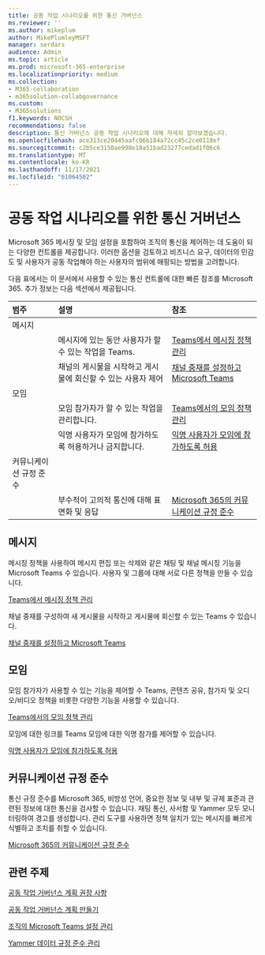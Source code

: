 ```yaml
---
title: 공동 작업 시나리오를 위한 통신 거버넌스
ms.reviewer: ''
ms.author: mikeplum
author: MikePlumleyMSFT
manager: serdars
audience: Admin
ms.topic: article
ms.prod: microsoft-365-enterprise
ms.localizationpriority: medium
ms.collection:
- M365-collaboration
- m365solution-collabgovernance
ms.custom:
- M365solutions
f1.keywords: NOCSH
recommendations: false
description: 통신 거버넌스 공동 작업 시나리오에 대해 자세히 알아보겠습니다.
ms.openlocfilehash: ace313ce20445aafc06b184a72cc45c2ce0118ef
ms.sourcegitcommit: c2b5ce3150ae998e18a51bad23277cedad1f06c6
ms.translationtype: MT
ms.contentlocale: ko-KR
ms.lasthandoff: 11/17/2021
ms.locfileid: "61064502"
---
```

# <a name="communications-governance-for-collaboration-scenarios"></a>공동 작업 시나리오를 위한 통신 거버넌스

Microsoft 365 메시징 및 모임 설정을 포함하여 조직의 통신을 제어하는 데 도움이 되는 다양한 컨트롤을 제공합니다. 이러한 옵션을 검토하고 비즈니스 요구, 데이터의 민감도 및 사용자가 공동 작업해야 하는 사용자의 범위에 매핑되는 방법을 고려합니다.

다음 표에서는 이 문서에서 사용할 수 있는 통신 컨트롤에 대한 빠른 참조를 Microsoft 365. 추가 정보는 다음 섹션에서 제공됩니다.

|범주|설명|참조|
|:-------|:----------|:--------|
|메시지|||
||메시지에 있는 동안 사용자가 할 수 있는 작업을 Teams.|[Teams에서 메시징 정책 관리](/microsoftteams/messaging-policies-in-teams)|
||채널의 게시물을 시작하고 게시물에 회신할 수 있는 사용자 제어|[채널 중재를 설정하고 Microsoft Teams](/microsoftteams/manage-channel-moderation-in-teams)|
|모임|||
||모임 참가자가 할 수 있는 작업을 관리합니다.|[Teams에서의 모임 정책 관리](/microsoftteams/meeting-policies-in-teams)|
||익명 사용자가 모임에 참가하도록 허용하거나 금지합니다.|[익명 사용자가 모임에 참가하도록 허용](/microsoftteams/meeting-settings-in-teams#allow-anonymous-users-to-join-meetings)|
|커뮤니케이션 규정 준수|||
||부수적이 고의적 통신에 대해 표면화 및 응답|[Microsoft 365의 커뮤니케이션 규정 준수](../compliance/communication-compliance.md)|

## <a name="messaging"></a>메시지

메시징 정책을 사용하여 메시지 편집 또는 삭제와 같은 채팅 및 채널 메시징 기능을 Microsoft Teams 수 있습니다. 사용자 및 그룹에 대해 서로 다른 정책을 만들 수 있습니다.

[Teams에서 메시징 정책 관리](/microsoftteams/messaging-policies-in-teams)

채널 중재를 구성하여 새 게시물을 시작하고 게시물에 회신할 수 있는 Teams 수 있습니다.

[채널 중재를 설정하고 Microsoft Teams](/microsoftteams/manage-channel-moderation-in-teams)

## <a name="meetings"></a>모임

모임 참가자가 사용할 수 있는 기능을 제어할 수 Teams, 콘텐츠 공유, 참가자 및 오디오/비디오 정책을 비롯한 다양한 기능을 사용할 수 있습니다.

[Teams에서의 모임 정책 관리](/microsoftteams/meeting-policies-in-teams)

모임에 대한 링크를 Teams 모임에 대한 익명 참가를 제어할 수 있습니다.

[익명 사용자가 모임에 참가하도록 허용](/microsoftteams/meeting-settings-in-teams#allow-anonymous-users-to-join-meetings)


## <a name="communication-compliance"></a>커뮤니케이션 규정 준수

통신 규정 준수를 Microsoft 365, 비방성 언어, 중요한 정보 및 내부 및 규제 표준과 관련된 정보에 대한 통신을 검사할 수 있습니다. 채팅 통신, 사서함 및 Yammer 모두 모니터링하여 경고를 생성합니다. 관리 도구를 사용하면 정책 일치가 있는 메시지를 빠르게 식별하고 조치를 취할 수 있습니다.

[Microsoft 365의 커뮤니케이션 규정 준수](../compliance/communication-compliance.md)

## <a name="related-topics"></a>관련 주제

[공동 작업 거버넌스 계획 권장 사항](collaboration-governance-overview.md#collaboration-governance-planning-recommendations)

[공동 작업 거버넌스 계획 만들기](collaboration-governance-first.md)

[조직의 Microsoft Teams 설정 관리](/microsoftteams/enable-features-office-365)

[Yammer 데이터 규정 준수 관리](/yammer/manage-security-and-compliance/manage-data-compliance)
